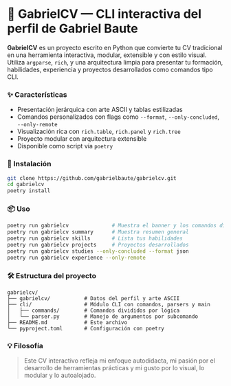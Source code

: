 # 🧠 GabrielCV — CLI interactiva del perfil de Gabriel Baute

**GabrielCV** es un proyecto escrito en Python que convierte tu CV tradicional en una herramienta interactiva, modular, extensible y con estilo visual. Utiliza `argparse`, `rich`, y una arquitectura limpia para presentar tu formación, habilidades, experiencia y proyectos desarrollados como comandos tipo CLI.

### ✨ Características

- Presentación jerárquica con arte ASCII y tablas estilizadas
- Comandos personalizados con flags como `--format`, `--only-concluded`, `--only-remote`
- Visualización rica con `rich.table`, `rich.panel` y `rich.tree`
- Proyecto modular con arquitectura extensible
- Disponible como script vía `poetry`

### 🚀 Instalación

```bash
git clone https://github.com/gabrielbaute/gabrielcv.git
cd gabrielcv
poetry install
```

### 📦 Uso

```bash
poetry run gabrielcv              # Muestra el banner y los comandos disponibles
poetry run gabrielcv summary      # Muestra resumen general
poetry run gabrielcv skills       # Lista tus habilidades
poetry run gabrielcv projects     # Proyectos desarrollados
poetry run gabrielcv studies --only-concluded --format json
poetry run gabrielcv experience --only-remote
```

### 🛠️ Estructura del proyecto

```
gabrielcv/
├── gabrielcv/           # Datos del perfil y arte ASCII
├── cli/                 # Módulo CLI con comandos, parsers y main
│   ├── commands/        # Comandos divididos por lógica
│   └── parser.py        # Manejo de argumentos por subcomando
├── README.md            # Este archivo
└── pyproject.toml       # Configuración con poetry
```

### 💡 Filosofía

> Este CV interactivo refleja mi enfoque autodidacta, mi pasión por el desarrollo de herramientas prácticas y mi gusto por lo visual, lo modular y lo autoalojado.